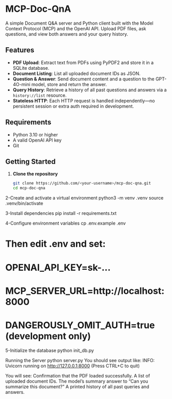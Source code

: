 # MCP-Doc-QnA

A simple Document Q&A server and Python client built with the Model Context Protocol (MCP) and the OpenAI API. Upload PDF files, ask questions, and view both answers and your query history.

## Features

- **PDF Upload**: Extract text from PDFs using PyPDF2 and store it in a SQLite database.  
- **Document Listing**: List all uploaded document IDs as JSON.  
- **Question & Answer**: Send document content and a question to the GPT-4O-mini model, store and return the answer.  
- **Query History**: Retrieve a history of all past questions and answers via a `history://list` resource.  
- **Stateless HTTP**: Each HTTP request is handled independently—no persistent session or extra auth required in development.  

## Requirements

- Python 3.10 or higher  
- A valid OpenAI API key  
- Git

## Getting Started

1. **Clone the repository**  
   ```bash
   git clone https://github.com/<your-username>/mcp-doc-qna.git
   cd mcp-doc-qna

2-Create and activate a virtual environment
python3 -m venv .venv
source .venv/bin/activate


3-Install dependencies
pip install -r requirements.txt


4-Configure environment variables
cp .env.example .env
# Then edit .env and set:
# OPENAI_API_KEY=sk-...
# MCP_SERVER_URL=http://localhost:8000
# DANGEROUSLY_OMIT_AUTH=true  (development only)


5-Initialize the database
python init_db.py

Running the Server
python server.py
You should see output like:
INFO: Uvicorn running on http://127.0.0.1:8000 (Press CTRL+C to quit)


You will see:
Confirmation that the PDF loaded successfully.
A list of uploaded document IDs.
The model’s summary answer to “Can you summarize this document?”
A printed history of all past queries and answers.


